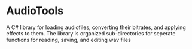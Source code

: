 # AudioTools
A C# library for loading audiofiles, converting their bitrates, and applying effects to them. The library is organized sub-directories for seperate functions for reading, saving, and editing wav files
